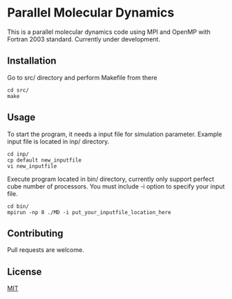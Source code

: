 # Parallel Molecular Dynamics

This is a parallel molecular dynamics code using MPI and OpenMP with Fortran 2003 standard. Currently under development.

## Installation
Go to src/ directory and perform Makefile from there

```
cd src/
make
```

## Usage
To start the program, it needs a input file for simulation parameter.
Example input file is located in inp/ directory.

```
cd inp/
cp default new_inputfile
vi new_inputfile
```

Execute program located in bin/ directory, currently only support perfect cube number of 
processors. You must include -i option to specify your input file.

```
cd bin/
mpirun -np 8 ./MD -i put_your_inputfile_location_here
```

## Contributing
Pull requests are welcome.

## License
[MIT](https://choosealicense.com/licenses/mit/)
